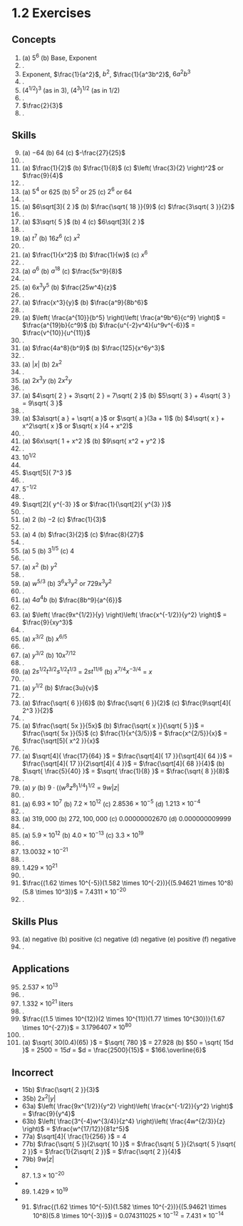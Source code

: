 # 1.2 Exercises


## Concepts

1. (a) $5^6$ (b) Base, Exponent
2. .
3. Exponent, $\frac{1}{a^2}$, $b^2$, $\frac{1}{a^3b^2}$, $6a^2b^{3}$
4. .
5. $(4^{1/2})^3$ (as in 3), $(4^3)^{1/2}$ (as in 1/2)
6. .
7. $\frac{2}{3}$
8. .


## Skills

9. (a) $-64$ (b) $64$ (c) $-\frac{27}{25}$
10. .
11. (a) $\frac{1}{2}$ (b) $\frac{1}{8}$ (c) $\left( \frac{3}{2} \right)^2$ or $\frac{9}{4}$
12. .
13. (a) $5^4$ or $625$ (b) $5^2$ or $25$ (c) $2^6$ or $64$
14. .
15. (a) $6\sqrt[3]{ 2 }$ (b) $\frac{\sqrt{ 18 }}{9}$ (c) $\frac{3\sqrt{ 3 }}{2}$
16. .
17. (a) $3\sqrt{ 5 }$ (b) $4$ (c) $6\sqrt[3]{ 2 }$
18. .
19. (a) $t^7$ (b) $16z^6$ (c) $x^2$
20. .
21. (a) $\frac{1}{x^2}$ (b) $\frac{1}{w}$ (c) $x^6$
22. .
23. (a) $a^6$ (b) $a^{18}$ (c) $\frac{5x^9}{8}$
24. .
25. (a) $6x^3y^5$ (b) $\frac{25w^4}{z}$
26. .
27. (a) $\frac{x^3}{y}$ (b) $\frac{a^9}{8b^6}$
28. .
29. (a) $\left( \frac{a^{10}}{b^5} \right)\left( \frac{a^9b^6}{c^9} \right)$ = $\frac{a^{19}b}{c^9}$ (b) $\frac{u^{-2}v^4}{u^9v^{-6}}$ = $\frac{v^{10}}{u^{11}}$
30. .
31. (a) $\frac{4a^8}{b^9}$ (b) $\frac{125}{x^6y^3}$
32. .
33. (a) $|x|$ (b) $2x^2$
34. .
35. (a) $2x^3y$ (b) $2x^2y$
36. .
37. (a) $4\sqrt{ 2 } + 3\sqrt{ 2 } = 7\sqrt{ 2 }$ (b) $5\sqrt{ 3 } + 4\sqrt{ 3 } = 9\sqrt{ 3 }$
38. .
39. (a) $3a\sqrt{ a } + \sqrt{ a }$ or $\sqrt{ a }(3a + 1)$ (b) $4\sqrt{ x } + x^2\sqrt{ x }$ or $\sqrt{ x }(4 + x^2)$
40. .
41. (a) $6x\sqrt{ 1 + x^2 }$ (b) $9\sqrt{ x^2 + y^2 }$
42. .
43. $10^{1/2}$
44. 
45. $\sqrt[5]{ 7^3 }$
46. .
47. $5^{-1/2}$
48. .
49. $\sqrt[2]{ y^{-3} }$ or $\frac{1}{\sqrt[2]{ y^{3} }}$
50. .
51. (a) $2$ (b) $-2$ (c) $\frac{1}{3}$
52. .
53. (a) $4$ (b) $\frac{3}{2}$ (c) $\frac{8}{27}$
54. .
55. (a) $5$ (b) $3^{1/5}$ (c) $4$
56. .
57. (a) $x^2$ (b) $y^2$
58. .
59. (a) $w^{5/3}$ (b) $3^6x^3y^2$ or $729x^3y^2$
60. .
61. (a) $4a^4b$ (b) $\frac{8b^9}{a^{6}}$
62. .
63. (a) $\left( \frac{9x^{1/2}}{y} \right)\left( \frac{x^{-1/2}}{y^2} \right)$ = $\frac{9}{xy^3}$
64. .
65. (a) $x^{3/2}$ (b) $x^{6/5}$
66. .
67. (a) $y^{3/2}$ (b) $10x^{7/12}$
68. . 
69. (a) $2s^{1/2}t^{3/2}s^{1/2}t^{1/3}$ = $2st^{11/6}$ (b) $x^{7/4}x^{-3/4}$ = $x$
70. .
71. (a) $y^{1/2}$ (b) $\frac{3u}{v}$
72. .
73. (a) $\frac{\sqrt{ 6 }}{6}$ (b) $\frac{\sqrt{ 6 }}{2}$ (c) $\frac{9\sqrt[4]{ 2^3 }}{2}$
74. .
75. (a) $\frac{\sqrt{ 5x }}{5x}$ (b) $\frac{\sqrt{ x }}{\sqrt{ 5 }}$ = $\frac{\sqrt{ 5x }}{5}$ (c) $\frac{1}{x^{3/5}}$ = $\frac{x^{2/5}}{x}$ = $\frac{\sqrt[5]{ x^2 }}{x}$
76. .
77. (a) $\sqrt[4]{ \frac{17}{64} }$ = $\frac{\sqrt[4]{ 17 }}{\sqrt[4]{ 64 }}$ = $\frac{\sqrt[4]{ 17 }}{2\sqrt[4]{ 4 }}$ = $\frac{\sqrt[4]{ 68 }}{4}$ (b) $\sqrt{ \frac{5}{40} }$ = $\sqrt{ \frac{1}{8} }$ = $\frac{\sqrt{ 8 }}{8}$
78. .
79. (a) $y$ (b) $9 \cdot ((w^8z^8)^{1/4})^{1/2}$ = $9w|z|$
80. .
81. (a) $6.93 \times 10^7$ (b) $7.2 \times 10^{12}$ (c) $2.8536 \times 10^{-5}$ (d) $1.213 \times 10^{-4}$
82. .
83. (a) $319,000$ (b) $272,100,000$ (c) $0.00000002670$ (d) $0.000000009999$
84. .
85. (a) $5.9 \times 10^{12}$ (b) $4.0 \times 10^{-13}$ (c) $3.3 \times 10^{19}$
86. .
87. $13.0032 \times 10^{-21}$
88. .
89. $1.429 \times 10^{21}$
90. .
91. $\frac{(1.62 \times 10^{-5})(1.582 \times 10^{-2})}{(5.94621 \times 10^8)(5.8 \times 10^3)}$ = $7.4311 \times 10^{-20}$
92. .


## Skills Plus

93. (a) negative (b) positive (c) negative (d) negative (e) positive (f) negative
94. .


## Applications

95. $2.537 \times 10^{13}$
96. .
97. $1.332 \times 10^{21}$ liters
98. .
99. $\frac{(1.5 \times 10^{12})(2 \times 10^{11})(1.77 \times 10^{30})}{1.67 \times 10^{-27}}$ = $3.1796407 \times 10^{80}$
100. .
101. (a) $\sqrt{ 30(0.4)(65) }$ = $\sqrt{ 780 }$ = $27.928$ (b) $50 = \sqrt{ 15d }$ = $2500 = 15d$ = $d = \frac{2500}{15}$ = $166.\overline{6}$


## Incorrect

- 15b) $\frac{\sqrt{ 2 }}{3}$
- 35b) $2x^2|y|$
- 63a) $\left( \frac{9x^{1/2}}{y^2} \right)\left( \frac{x^{-1/2}}{y^2} \right)$ = $\frac{9}{y^4}$
- 63b) $\left( \frac{3^{-4}w^{3/4}}{z^4} \right)\left( \frac{4w^{2/3}}{z} \right)$ = $\frac{w^{17/12}}{81z^5}$
- 77a) $\sqrt[4]{ \frac{1}{256} }$ = $4$
- 77b) $\frac{\sqrt{ 5 }}{2\sqrt{ 10 }}$ = $\frac{\sqrt{ 5 }}{2\sqrt{ 5 }\sqrt{ 2 }}$ = $\frac{1}{2\sqrt{ 2 }}$ = $\frac{\sqrt{ 2 }}{4}$
- 79b) $9w|z|$
- 87) $1.3 \times 10^{-20}$
- 89) $1.429 \times 10^{19}$
- 91) $\frac{(1.62 \times 10^{-5})(1.582 \times 10^{-2})}{(5.94621 \times 10^8)(5.8 \times 10^{-3})}$ = $0.074311025 \times 10^{-12}$ = $7.431 \times 10^{-14}$

